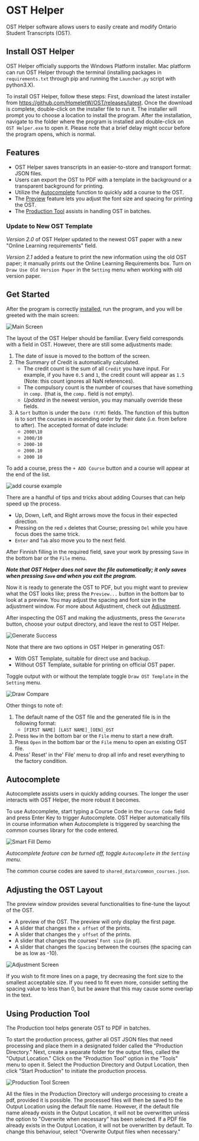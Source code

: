 # OST Helper
OST Helper software allows users to easily create and modify Ontario Student Transcripts (OST).

## Install OST Helper

OST Helper officially supports the Windows Platform installer. Mac platform can run OST Helper through the terminal (installing packages in `requirements.txt` through pip and running the `Launcher.py` script with python3.X).

To install OST Helper, follow these steps: First, download the latest installer from https://github.com/HomeletW/OST/releases/latest. Once the download is complete, double-click on the installer file to run it. The installer will prompt you to choose a location to install the program. After the installation, navigate to the folder where the program is installed and double-click on `OST Helper.exe` to open it. Please note that a brief delay might occur before the program opens, which is normal.

## Features

- OST Helper saves transcripts in an easier-to-store and transport format: JSON files. 
- Users can export the OST to PDF with a template in the background or a transparent background for printing.
- Utilize the [Autocomplete](#Autocomplete) function to quickly add a course to the OST.
- The [Preview](#adjusting-the-ost-layout) feature lets you adjust the font size and spacing for printing the OST.
- The [Production Tool](#using-production-tool) assists in handling OST in batches.

### Update to New OST Template

_Version 2.0_ of OST Helper updated to the newest OST paper with a new "Online Learning requirements" field.

_Version 2.1_ added a feature to print the new information using the old OST paper; it manually prints out the Online Learning Requirements box. Turn on `Draw Use Old Version Paper` in the `Setting` menu when working with old version paper.

## Get Started

After the program is correctly [installed](#install-ost-helper), run the program, and you will be greeted with the main screen:

![Main Screen](readme_asset/main_screen.png)

The layout of the OST Helper should be familiar. Every field corresponds with a field in OST. However, there are still some adjustments made:

1. The date of issue is moved to the bottom of the screen.
2. The Summary of Credit is automatically calculated.
    - The credit count is the sum of all `Credit` you have input. For example, if you have `0.5` and `1`, the credit count will appear as `1.5` (Note: this count ignores all NaN references).
    - The compulsory count is the number of courses that have something in `comp.` (that is, the `comp.` field is not empty).
    - _Updated_ in the newest version, you may manually override these fields.
3. A `Sort` button is under the `Date (Y/M)` fields. The function of this button is to sort the courses in ascending order by their date  (i.e. from before to after). The accepted format of date include:
    - `2000\10`
    - `2000/10`
    - `2000-10`
    - `2000.10`
    - `2000 10`

To add a course, press the `+ ADD Course` button and a course will appear at the end of the list.

![add course example](readme_asset/add_course_example.png)

There are a handful of tips and tricks about adding Courses that can help speed up the process.
- Up, Down, Left, and Right arrows move the focus in their expected direction.
- Pressing on the red `x` deletes that Course; pressing `Del` while you have focus does the same trick.
- `Enter` and `Tab` also move you to the next field.

After Finnish filling in the required field, save your work by pressing `Save` in the bottom bar or the `File` menu.

__*Note that OST Helper does not save the file automatically; it only saves when pressing `Save` and when you exit the program.*__

Now it is ready to generate the OST to PDF, but you might want to preview what the OST looks like; press the `Preview...` button in the bottom bar to look at a preview. You may adjust the spacing and font size in the adjustment window. For more about Adjustment, check out [Adjustment](#using-adjustment).

After inspecting the OST and making the adjustments, press the `Generate` button, choose your output directory, and leave the rest to OST Helper.

![Generate Success](readme_asset/generate_success.png)

Note that there are two options in OST Helper in generating OST:
- With OST Template, suitable for direct use and backup.
- Without OST Template, suitable for printing on official OST paper.

Toggle output with or without the template toggle `Draw OST Template` in the `Setting` menu.

![Draw Compare](readme_asset/draw_compare.png)

Other things to note of:
1. The default name of the OST file and the generated file is in the following format:
    - `[FIRST NAME] [LAST NAME]_[OEN]_OST`
1. Press `New` in the bottom bar or the `File` menu to start a new draft. 
1. Press `Open` in the bottom bar or the `File` menu to open an existing OST file.
1. Press' Reset' in the' File' menu to drop all info and reset everything to the factory condition.

## Autocomplete
Autocomplete assists users in quickly adding courses. The longer the user interacts with OST Helper, the more robust it becomes.

To use Autocomplete, start typing a Course Code in the `Course Code` field and press Enter Key to trigger Autocomplete. OST Helper automatically fills in course information when Autocomplete is triggered by searching the common courses library for the code entered.

![Smart Fill Demo](readme_asset/smart_fill_demo.gif)

_Autocomplete feature can be turned off, toggle `Autocomplete` in the `Setting` menu._

The common course codes are saved to `shared_data/common_courses.json`.

## Adjusting the OST Layout
The preview window provides several functionalities to fine-tune the layout of the OST. 
- A preview of the OST. The preview will only display the first page.
- A slider that changes the `x offset` of the prints.
- A slider that changes the `y offset` of the prints.
- A slider that changes the courses' `Font size` (in pt).
- A slider that changes the `Spacing` between the courses (the spacing can be as low as -10).

![Adjustment Screen](readme_asset/adjustment_screen.png)

If you wish to fit more lines on a page, try decreasing the font size to the smallest acceptable size. If you need to fit even more, consider setting the spacing value to less than 0, but be aware that this may cause some overlap in the text.

## Using Production Tool
The Production tool helps generate OST to PDF in batches. 

To start the production process, gather all OST JSON files that need processing and place them in a designated folder called the "Production Directory." Next, create a separate folder for the output files, called the "Output Location." Click on the "Production Tool" option in the "Tools" menu to open it. Select the Production Directory and Output Location, then click "Start Production" to initiate the production process.

![Production Tool Screen](readme_asset/production_tool.png)

All the files in the Production Directory will undergo processing to create a pdf, provided it is possible. The processed files will then be saved to the Output Location using the default file name. However, if the default file name already exists in the Output Location, it will not be overwritten unless the option to "Overwrite when necessary" has been selected. If a PDF file already exists in the Output Location, it will not be overwritten by default. To change this behaviour, select "Overwrite Output files when necessary."